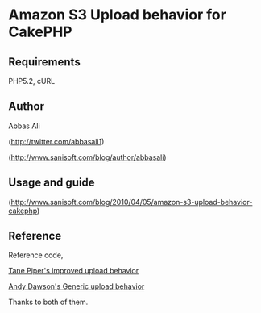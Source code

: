 # Amazon S3 Upload behavior for CakePHP

## Requirements
PHP5.2, 
cURL

## Author
Abbas Ali

(http://twitter.com/abbasali1)

(http://www.sanisoft.com/blog/author/abbasali)

## Usage and guide

(http://www.sanisoft.com/blog/2010/04/05/amazon-s3-upload-behavior-cakephp)

## Reference
Reference code,
 
[Tane Piper's improved upload behavior](http://bin.cakephp.org/view/82605077)

[Andy Dawson's Generic upload behavior](http://www.ad7six.com/entries/view/69/Generic-File-Upload-Behavior)

Thanks to both of them.
